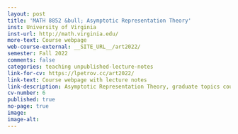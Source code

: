 ```yaml
---
layout: post
title: 'MATH 8852 &bull; Asymptotic Representation Theory'
inst: University of Virginia
inst-url: http://math.virginia.edu/
more-text: Course webpage
web-course-external: __SITE_URL__/art2022/
semester: Fall 2022
comments: false
categories: teaching unpublished-lecture-notes
link-for-cv: https://lpetrov.cc/art2022/
link-text: Course webpage with lecture notes
link-description: Asymptotic Representation Theory, graduate topics course at University of Virginia, Fall 2022
cv-number: 6
published: true
no-page: true
image: 
image-alt: 
---
```

